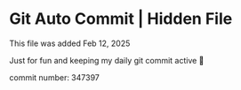 # Git Auto Commit | Hidden File

This file was added Feb 12, 2025

Just for fun and keeping my daily git commit active 🤪

commit number: 347397
